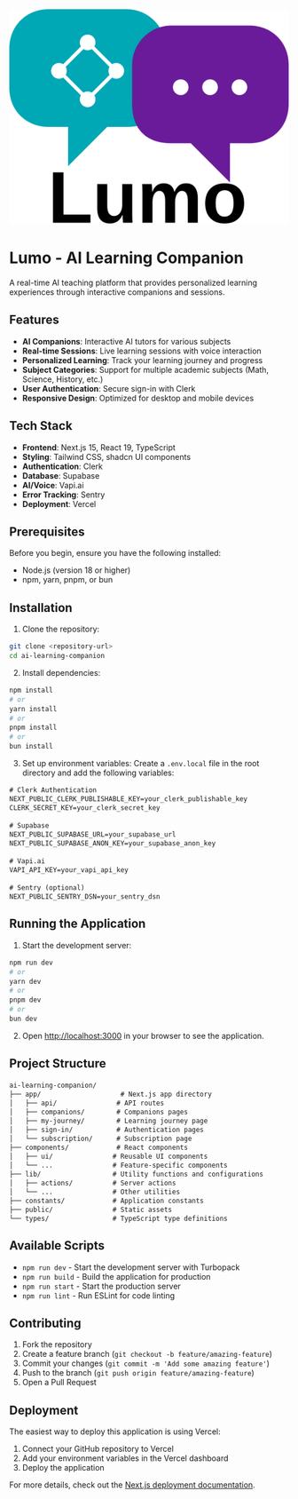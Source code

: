 ## ![Logo](/public/images/logo.svg)

# Lumo - AI Learning Companion

A real-time AI teaching platform that provides personalized learning experiences through interactive companions and sessions.

## Features

- **AI Companions**: Interactive AI tutors for various subjects
- **Real-time Sessions**: Live learning sessions with voice interaction
- **Personalized Learning**: Track your learning journey and progress
- **Subject Categories**: Support for multiple academic subjects (Math, Science, History, etc.)
- **User Authentication**: Secure sign-in with Clerk
- **Responsive Design**: Optimized for desktop and mobile devices

## Tech Stack

- **Frontend**: Next.js 15, React 19, TypeScript
- **Styling**: Tailwind CSS, shadcn UI components
- **Authentication**: Clerk
- **Database**: Supabase
- **AI/Voice**: Vapi.ai
- **Error Tracking**: Sentry
- **Deployment**: Vercel

## Prerequisites

Before you begin, ensure you have the following installed:

- Node.js (version 18 or higher)
- npm, yarn, pnpm, or bun

## Installation

1. Clone the repository:

```bash
git clone <repository-url>
cd ai-learning-companion
```

2. Install dependencies:

```bash
npm install
# or
yarn install
# or
pnpm install
# or
bun install
```

3. Set up environment variables:
   Create a `.env.local` file in the root directory and add the following variables:

```env
# Clerk Authentication
NEXT_PUBLIC_CLERK_PUBLISHABLE_KEY=your_clerk_publishable_key
CLERK_SECRET_KEY=your_clerk_secret_key

# Supabase
NEXT_PUBLIC_SUPABASE_URL=your_supabase_url
NEXT_PUBLIC_SUPABASE_ANON_KEY=your_supabase_anon_key

# Vapi.ai
VAPI_API_KEY=your_vapi_api_key

# Sentry (optional)
NEXT_PUBLIC_SENTRY_DSN=your_sentry_dsn
```

## Running the Application

1. Start the development server:

```bash
npm run dev
# or
yarn dev
# or
pnpm dev
# or
bun dev
```

2. Open [http://localhost:3000](http://localhost:3000) in your browser to see the application.

## Project Structure

```
ai-learning-companion/
├── app/                    # Next.js app directory
│   ├── api/               # API routes
│   ├── companions/        # Companions pages
│   ├── my-journey/        # Learning journey page
│   ├── sign-in/           # Authentication pages
│   └── subscription/      # Subscription page
├── components/            # React components
│   ├── ui/               # Reusable UI components
│   └── ...               # Feature-specific components
├── lib/                  # Utility functions and configurations
│   ├── actions/          # Server actions
│   └── ...               # Other utilities
├── constants/            # Application constants
├── public/               # Static assets
└── types/                # TypeScript type definitions
```

## Available Scripts

- `npm run dev` - Start the development server with Turbopack
- `npm run build` - Build the application for production
- `npm run start` - Start the production server
- `npm run lint` - Run ESLint for code linting

## Contributing

1. Fork the repository
2. Create a feature branch (`git checkout -b feature/amazing-feature`)
3. Commit your changes (`git commit -m 'Add some amazing feature'`)
4. Push to the branch (`git push origin feature/amazing-feature`)
5. Open a Pull Request

## Deployment

The easiest way to deploy this application is using Vercel:

1. Connect your GitHub repository to Vercel
2. Add your environment variables in the Vercel dashboard
3. Deploy the application

For more details, check out the [Next.js deployment documentation](https://nextjs.org/docs/app/building-your-application/deploying).
